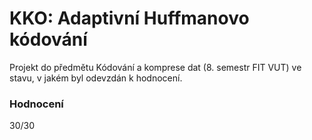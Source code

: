 KKO: Adaptivní Huffmanovo kódování 
==============
Projekt do předmětu Kódování a komprese dat (8. semestr FIT VUT) ve stavu, v jakém byl odevzdán k hodnocení.

### Hodnocení
30/30
